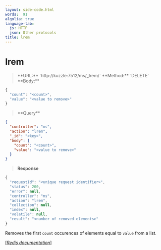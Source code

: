 ```yaml
---
layout: side-code.html
words:  91
algolia: true
language-tab:
  js: HTTP
  json: Other protocols
title: lrem
---
```



# lrem



<blockquote class="js">
<p>
**URL:** `http://kuzzle:7512/ms/_lrem/<key>`  
**Method:** `DELETE`  
**Body:**
</p>
</blockquote>


```js
{
  "count": "<count>",
  "value": "<value to remove>"
}
```



<blockquote class="json">
<p>
**Query**
</p>
</blockquote>


```json
{
  "controller": "ms",
  "action": "lrem",
  "_id": "<key>",
  "body": {
    "count": "<count>",
    "value": "<value to remove>"
  }
}
```

>**Response**

```javascript
{
  "requestId": "<unique request identifier>",
  "status": 200,
  "error": null,
  "controller": "ms",
  "action": "lrem",
  "collection": null,
  "index": null,
  "volatile": null,
  "result": "<number of removed elements>"
}
```

Removes the first `count` occurences of elements equal to `value` from a list.

[[_Redis documentation_]](https://redis.io/commands/lrem)
